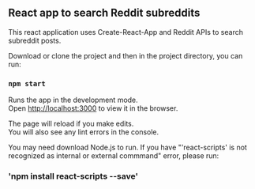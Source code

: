 ## React app to search Reddit subreddits

This react application uses Create-React-App and Reddit APIs to search subreddit posts. 


Download or clone the project and then in the project directory, you can run:

### `npm start`

Runs the app in the development mode.<br>
Open [http://localhost:3000](http://localhost:3000) to view it in the browser.

The page will reload if you make edits.<br>
You will also see any lint errors in the console.

You may need download Node.js to run. If you have "'react-scripts' is not recognized as internal or external commmand" error, please run:

### 'npm install react-scripts --save'

